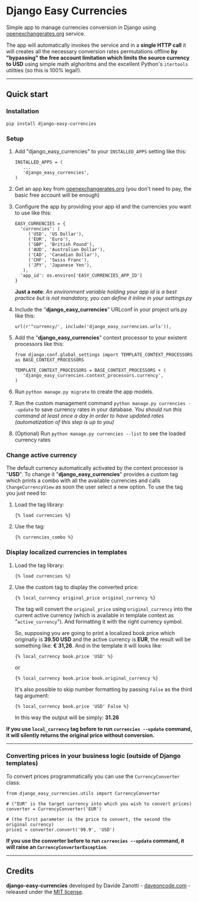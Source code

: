 # Django Easy Currencies

Simple app to manage currencies conversion in Django using [openexchangerates.org](https://openexchangerates.org) 
service.

The app will automatically invokes the service and in a **single HTTP call** it will creates all the necessary conversion rates permutations offline **by "bypassing" the free account limitation which limits the source currency to USD** using simple math alghoritms and the excellent Python's `itertools` utilities (so this is 100% legal!).

---

## Quick start

### Installation

`pip install django-easy-currencies`

### Setup

1. Add "django_easy_currencies" to your `INSTALLED_APPS` setting like this:

   ```
   INSTALLED_APPS = (
      ...
      'django_easy_currencies',
   )
   ```
   
2. Get an app key from [openexchangerates.org](https://openexchangerates.org) (you don't need to pay, the basic free account will be enough)

3. Configure the app by providing your app id and the currencies you want to use like this:

   ```
   EASY_CURRENCIES = {
     'currencies': (
        ('USD', 'US Dollar'),
        ('EUR', 'Euro'),
        ('GBP', 'British Pound'),
        ('AUD', 'Australian Dollar'),
        ('CAD', 'Canadian Dollar'),
        ('CHF', 'Swiss Franc'),
        ('JPY', 'Japanese Yen'),
      ),
     'app_id': os.environ['EASY_CURRENCIES_APP_ID']
   } 
   ```
   **Just a note**: *An environment variable holding your app id is a best practice but is not mandatory, you can define it inline in your settings.py*

4. Include the "**django_easy_currencies**" URLconf in your project urls.py like this:

   ```
   url(r'^currency/', include('django_easy_currencies.urls')),
   ```

5. Add the "**django_easy_currencies**" context processor to your existent processors like this:

   ```
   from django.conf.global_settings import TEMPLATE_CONTEXT_PROCESSORS as BASE_CONTEXT_PROCESSORS

   TEMPLATE_CONTEXT_PROCESSORS = BASE_CONTEXT_PROCESSORS + (
      'django_easy_currencies.context_processors.currency',
   )
   ```

6. Run `python manage.py migrate` to create the app models.

7. Run the custom management command `python manage.py currencies --update` to save currency rates in your database. 
*You should run this command at least once a day in order to have updated rates (automatization of this step is up to you)*

8. (Optional) Run `python manage.py currencies --list` to see the loaded currency rates

### Change active currency

The default currency automatically activated by the context processor is "**USD**".
To change it "**django_easy_currencies**" provides a custom tag which prints a combo with all the available currencies and calls `ChangeCurrencyView` as soon the user select a new option.
To use the tag you just need to:

1. Load the tag library: 

   `{% load currencies %}`

2. Use the tag:

   `{% currencies_combo %}`



### Display localized currencies in templates

1. Load the tag library: 

   `{% load currencies %}`
2. Use the custom tag to display the converted price: 

   `{% local_currency original_price original_currency %}`
   
   The tag will convert the `original_price` using `original_currency` into the current active currency (which is available in template context as "`active_currency`"). And formatting it with the right currency symbol.
   
   So, supposing you are going to print a localized book price which originally is **39.50 USD** and the active 
   currency is **EUR**, the result will be something like: **€ 31,26**.
   And in the template it will looks like:
   
   `{% local_currency book.price 'USD' %}` 
   
   or 
   
   `{% local_currency book.price book.original_currency %}`
   
   It's also possible to skip number formatting by passing `False` as the third tag argument:
   
   `{% local_currency book.price 'USD' False %}`
   
   In this way the output will be simply: **31.26**

   
**If you use `local_currency` tag before to run `currencies --update` command, it will silently returns the original 
price without conversion.**

---

### Converting prices in your business logic (outside of Django templates)

To convert prices programmatically you can use the `CurrencyConverter` class:

```
from django_easy_currencies.utils import CurrencyConverter

# ("EUR" is the target currency into which you wish to convert prices)
converter = CurrencyConverter('EUR') 

# (the first parameter is the price to convert, the second the original currency)
price1 = converter.convert('99.9', 'USD') 
```

**If you use the converter before to run `currencies --update` command, it will raise an `CurrencyConverterException`**.

---

## Credits

**django-easy-currencies** developed by Davide Zanotti - [daveoncode.com](http://www.daveoncode.com) - released under the [MIT license](https://github.com/daveoncode/django-easy-currencies/blob/master/LICENSE).
